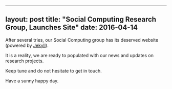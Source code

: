 
---
layout: post
title: "Social Computing Research Group, Launches Site"
date: 2016-04-14
---

After several tries, our Social Computing group has its deserved website (powered by [Jekyll](http://jekyllrb.com)).

It is a reality, we are ready to populated with our news and updates on research projects.

Keep tune and do not hesitate to get in touch.

Have a sunny happy day.
